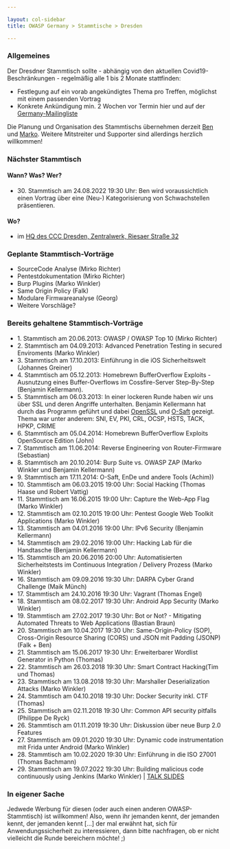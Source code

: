 ```yaml
---

layout: col-sidebar
title: OWASP Germany > Stammtische > Dresden

---
```


### Allgemeines

Der Dresdner Stammtisch sollte - abhängig von den aktuellen Covid19-Beschränkungen - regelmäßig alle 1 bis 2 Monate stattfinden:

  - Festlegung auf ein vorab angekündigtes Thema pro Treffen, möglichst
    mit einem passenden Vortrag
  - Konkrete Ankündigung min. 2 Wochen vor Termin hier und auf der
    [Germany-Mailingliste](https://groups.google.com/a/owasp.org/group/germany-chapter/)

Die Planung und Organisation des Stammtischs übernehmen derzeit
[Ben](mailto:benjamin.kellermann@gmx.de) und [Marko](mailto:mwinkler@omgwtfquak.de). Weitere Mitstreiter und Supporter 
sind allerdings herzlich willkommen!

### Nächster Stammtisch

#### Wann? Was? Wer?

  - 30\. Stammtisch am 24.08.2022 19:30 Uhr: Ben wird voraussichtlich einen Vortrag über eine (Neu-)
    Kategorisierung von Schwachstellen präsentieren.

#### Wo?

  - im [HQ des CCC Dresden, Zentralwerk, Riesaer
    Straße 32](https://c3d2.de/space.html)

### Geplante Stammtisch-Vorträge

  - SourceCode Analyse (Mirko Richter)
  - Pentestdokumentation (Mirko Richter)
  - Burp Plugins (Marko Winkler)
  - Same Origin Policy (Falk)
  - Modulare Firmwareanalyse (Georg)
  - Weitere Vorschläge?

### Bereits gehaltene Stammtisch-Vorträge

  - 1\. Stammtisch am 20.06.2013: OWASP / OWASP Top 10 (Mirko Richter)
  - 2\. Stammtisch am 04.09.2013: Advanced Penetration Testing in
    secured Enviroments (Marko Winkler)
  - 3\. Stammtisch am 17.10.2013: Einführung in die iOS Sicherheitswelt
    (Johannes Greiner)
  - 4\. Stammtisch am 05.12.2013: Homebrewn BufferOverflow Exploits -
    Ausnutzung eines Buffer-Overflows im Cossfire-Server Step-By-Step
    (Benjamin Kellermann).
  - 5\. Stammtisch am 06.03.2013: In einer lockeren Runde haben wir uns
    über SSL und deren Angriffe unterhalten. Benjamin Kellermann hat
    durch das Programm geführt und dabei
    [OpenSSL](https://www.openssl.org/) und
    [O-Saft](https://www.owasp.org/index.php/O-Saft) gezeigt. Thema war
    unter anderem: SNI, EV, PKI, CRL, OCSP, HSTS, TACK, HPKP, CRIME
  - 6\. Stammtisch am 05.04.2014: Homebrewn BufferOverflow Exploits
    OpenSource Edition (John)
  - 7\. Stammtisch am 11.06.2014: Reverse Engineering von
    Router-Firmware (Sebastian)
  - 8\. Stammtisch am 20.10.2014: Burp Suite vs. OWASP ZAP (Marko
    Winkler und Benjamin Kellermann)
  - 9\. Stammtisch am 17.11.2014: O-Saft, EnDe und andere Tools
    (Achim))
  - 10\. Stammtisch am 06.03.2015 19:00 Uhr: Social Hacking (Thomas
    Haase und Robert Vattig)
  - 11\. Stammtisch am 16.06.2015 19:00 Uhr: Capture the Web-App Flag
    (Marko Winkler)
  - 12\. Stammtisch am 02.10.2015 19:00 Uhr: Pentest Google Web Toolkit
    Applications (Marko Winkler)
  - 13\. Stammtisch am 04.01.2016 19:00 Uhr: IPv6 Security (Benjamin
    Kellermann)
  - 14\. Stammtisch am 29.02.2016 19:00 Uhr: Hacking Lab für die
    Handtasche (Benjamin Kellermann)
  - 15\. Stammtisch am 20.06.2016 20:00 Uhr: Automatisierten
    Sicherheitstests im Continuous Integration / Delivery Prozess (Marko
    Winkler)
  - 16\. Stammtisch am 09.09.2016 19:30 Uhr: DARPA Cyber Grand Challenge
    (Maik Münch)
  - 17\. Stammtisch am 24.10.2016 19:30 Uhr: Vagrant (Thomas Engel)
  - 18\. Stammtisch am 08.02.2017 19:30 Uhr: Android App Security (Marko
    Winkler)
  - 19\. Stammtisch am 27.02.2017 19:30 Uhr: Bot or Not? - Mitigating
    Automated Threats to Web Applications (Bastian Braun)
  - 20\. Stammtisch am 10.04.2017 19:30 Uhr: Same-Origin-Policy (SOP),
    Cross-Origin Resource Sharing (CORS) und JSON mit Padding (JSONP)
    (Falk + Ben)
  - 21\. Stammtisch am 15.06.2017 19:30 Uhr: Erweiterbarer Wordlist
    Generator in Python (Thomas)
  - 22\. Stammtisch am 26.03.2018 19:30 Uhr: Smart Contract Hacking(Tim
    und Thomas)
  - 23\. Stammtisch am 13.08.2018 19:30 Uhr: Marshaller Deserialization
    Attacks (Marko Winkler)
  - 24\. Stammtisch am 04.10.2018 19:30 Uhr: Docker Security inkl. CTF
    (Thomas)
  - 25\. Stammtisch am 02.11.2018 19:30 Uhr: Common API security
    pitfalls (Philippe De Ryck)
  - 26\. Stammtisch am 01.11.2019 19:30 Uhr: Diskussion über neue Burp
    2.0 Features
  - 27\. Stammtisch am 09.01.2020 19:30 Uhr: Dynamic code instrumentation mit Frida unter Android (Marko Winkler)
  - 28\. Stammtisch am 10.02.2020 19:30 Uhr: Einführung in die ISO 27001 (Thomas Bachmann)
  - 29\. Stammtisch am 19.07.2022 19:30 Uhr: Building malicious code continuously using Jenkins (Marko Winkler) | [TALK SLIDES](assets/slides/2022-07-19_building-malicious-software.pdf)

### In eigener Sache

Jedwede Werbung für diesen (oder auch einen
anderen OWASP-Stammtisch) ist willkommen\! Also, wenn ihr jemanden 
kennt, der jemanden kennt, der
jemanden kennt \[...\] der mal erwähnt hat, sich für
Anwendungssicherheit zu interessieren, dann bitte nachfragen, ob er
nicht vielleicht die Runde bereichern möchte\! ;)




